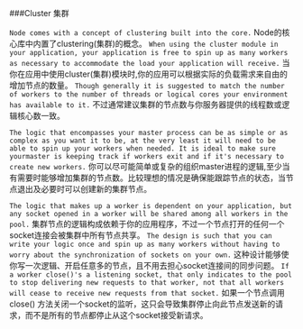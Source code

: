 
###Cluster 集群

`Node comes with a concept of clustering built into the core.`
Node的核心库中内置了clustering(集群)的概念。
`When using the cluster module in your application, your application is free to spin up as many workers as necessary to accommodate the load your application will receive.`
当你在应用中使用cluster(集群)模块时,你的应用可以根据实际的负载需求来自由的增加节点的数量。
`Though generally it is suggested to match the number of workers to the number of threads or logical cores your environment has available to it.`
不过通常建议集群的节点数与你服务器提供的线程数或逻辑核心数一致。


`The logic that encompasses your master process can be as simple or as complex as you want it to be, at the very least it will need to be able to spin up your workers when needed. It is ideal to make sure yourmaster is keeping track if workers exit and if it's necessary to create new workers.`
你可以尽可能简单或复杂的组织master进程的逻辑,至少当有需要时能够增加集群的节点数。比较理想的情况是确保能跟踪节点的状态，当节点退出及必要时可以创建新的集群节点。


`The logic that makes up a worker is dependent on your application, but any socket opened in a worker will be shared among all workers in the pool.`
集群节点的逻辑构成依赖于你的应用程序，不过一个节点打开的任何一个socket连接会被集群中所有节点共享。
`The design is such that you can write your logic once and spin up as many workers without having to worry about the synchronization of sockets on your own.`
这种设计能够使你写一次逻辑、开启任意多的节点，且不用去担心socket连接间的同步问题。
`If a worker close()'s a listening socket, that only indicates to the pool to stop delivering new requests to that worker, not that all workers will cease to receive new requests from that socket.`
如果一个节点调用close() 方法关闭一个socket的监听，这只会导致集群停止向此节点发送新的请求，而不是所有的节点都停止从这个socket接受新请求。




